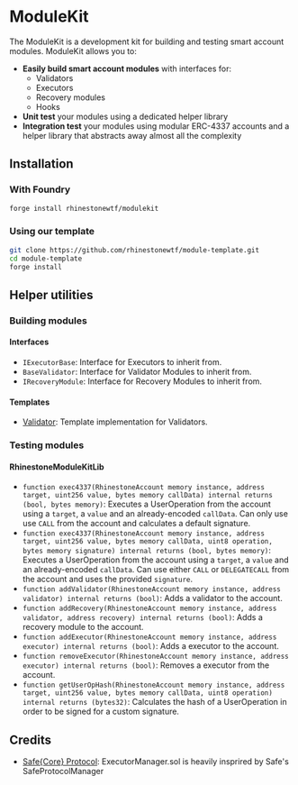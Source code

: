 # ModuleKit

The ModuleKit is a development kit for building and testing smart account modules. ModuleKit allows you to:

-   **Easily build smart account modules** with interfaces for:
    -   Validators
    -   Executors
    -   Recovery modules
    -   Hooks
-   **Unit test** your modules using a dedicated helper library
-   **Integration test** your modules using modular ERC-4337 accounts and a helper library that abstracts away almost all the complexity

## Installation

### With Foundry

```bash
forge install rhinestonewtf/modulekit
```

### Using our template

```bash
git clone https://github.com/rhinestonewtf/module-template.git
cd module-template
forge install
```

## Helper utilities

### Building modules

#### Interfaces

-   `IExecutorBase`: Interface for Executors to inherit from.
-   `BaseValidator`: Interface for Validator Modules to inherit from.
-   `IRecoveryModule`: Interface for Recovery Modules to inherit from.

#### Templates

-   [Validator](https://github.com/rhinestonewtf/module-template/blob/main/src/validators/ValidatorTemplate.sol): Template implementation for Validators.

### Testing modules

#### RhinestoneModuleKitLib

-   `function exec4337(RhinestoneAccount memory instance, address target, uint256 value, bytes memory callData) internal returns (bool, bytes memory)`: Executes a UserOperation from the account using a `target`, a `value` and an already-encoded `callData`. Can only use use `CALL` from the account and calculates a default signature.
-   `function exec4337(RhinestoneAccount memory instance, address target, uint256 value, bytes memory callData, uint8 operation, bytes memory signature) internal returns (bool, bytes memory)`: Executes a UserOperation from the account using a `target`, a `value` and an already-encoded `callData`. Can use either `CALL` or `DELEGATECALL` from the account and uses the provided `signature`.
-   `function addValidator(RhinestoneAccount memory instance, address validator) internal returns (bool)`: Adds a validator to the account.
-   `function addRecovery(RhinestoneAccount memory instance, address validator, address recovery) internal returns (bool)`: Adds a recovery module to the account.
-   `function addExecutor(RhinestoneAccount memory instance, address executor) internal returns (bool)`: Adds a executor to the account.
-   `function removeExecutor(RhinestoneAccount memory instance, address executor) internal returns (bool)`: Removes a executor from the account.
-   `function getUserOpHash(RhinestoneAccount memory instance, address target, uint256 value, bytes memory callData, uint8 operation) internal returns (bytes32)`: Calculates the hash of a UserOperation in order to be signed for a custom signature.


## Credits
- [Safe{Core} Protocol](https://github.com/safe-global/safe-core-protocol/): ExecutorManager.sol is heavily insprired by Safe's SafeProtocolManager
